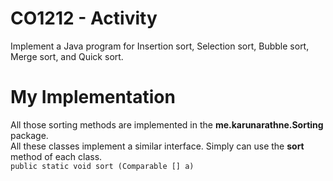 # CO1212 - Activity
Implement a Java program for Insertion sort, Selection sort, 
Bubble sort, Merge sort, and Quick sort.

# My Implementation 
All those sorting methods are implemented in the 
**me.karunarathne.Sorting** package.  
All these classes implement a similar interface. 
Simply can use the **sort** method of each class.  
`public static void sort (Comparable [] a)`